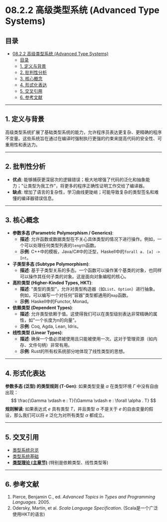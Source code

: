 # 08.2.2 高级类型系统 (Advanced Type Systems)

## 目录

- [08.2.2 高级类型系统 (Advanced Type Systems)](#0822-高级类型系统-advanced-type-systems)
  - [目录](#目录)
  - [1. 定义与背景](#1-定义与背景)
  - [2. 批判性分析](#2-批判性分析)
  - [3. 核心概念](#3-核心概念)
  - [4. 形式化表达](#4-形式化表达)
  - [5. 交叉引用](#5-交叉引用)
  - [6. 参考文献](#6-参考文献)

---

## 1. 定义与背景

高级类型系统扩展了基础类型系统的能力，允许程序员表达更复杂、更精确的程序不变量。这些系统旨在通过在编译时强制执行更强的约束来提高代码的安全性、可重用性和表达力。

---

## 2. 批判性分析

- **优点**: 能够捕获更深层次的逻辑错误；极大地增强了代码的泛化和抽象能力；"让类型为我工作"，将更多的程序正确性证明工作交给了编译器。
- **缺点**: 增加了语言的复杂性，学习曲线更陡峭；可能导致复杂的类型签名和难懂的编译器错误信息。

---

## 3. 核心概念

- **参数多态 (Parametric Polymorphism / Generics)**:
  - **描述**: 允许函数或数据类型在不关心具体类型的情况下进行操作。例如，一个可以处理任何类型列表的`length`函数。
  - **示例**: C++中的模板，Java/C#中的泛型，Haskell中的`forall a. [a] -> Int`。
- **子类型多态 (Subtype Polymorphism)**:
  - **描述**: 基于子类型关系的多态。一个函数可以操作某个基类的对象，也同样可以操作其任何子类的对象。这是面向对象编程的核心。
- **高阶类型 (Higher-Kinded Types, HKT)**:
  - **描述**: "类型的类型"，允许对类型构造器（如`List`、`Option`）进行抽象。例如，可以编写一个对任何"容器"类型都通用的`map`函数。
  - **示例**: Haskell中的Functor, Monad。
- **依赖类型 (Dependent Types)**:
  - **描述**: 允许类型依赖于值。这使得我们可以在类型级别表达非常精确的属性，如"一个长度为n的向量"。
  - **示例**: Coq, Agda, Lean, Idris。
- **线性类型 (Linear Types)**:
  - **描述**: 确保一个值必须被使用且只能被使用一次。这对于管理资源（如内存、文件句柄）非常有用。
  - **示例**: Rust的所有权系统部分地体现了线性类型的思想。

---

## 4. 形式化表达

**参数多态 (泛型) 的类型规则 (T-Gen)**:
如果类型变量 $\alpha$ 在类型环境 $\Gamma$ 中没有自由出现：
$$
\frac{\Gamma \vdash e : T}{\Gamma \vdash e : \forall \alpha . T}
$$
**规则解读**: 如果表达式 $e$ 具有类型 $T$，并且类型 $\alpha$ 不是关于 $e$ 的自由变量的假设，那么我们可以将 $e$ 泛化为对所有类型 $\alpha$ 都成立。

---

## 5. 交叉引用

- [类型系统总览](./README.md)
- [类型系统基础](./08.2.1_Type_System_Fundamentals.md)
- **[类型理论 (主章节)](../../04_Type_Theory/README.md)** (特别是依赖类型、线性类型等)

---

## 6. 参考文献

1. Pierce, Benjamin C., ed. *Advanced Topics in Types and Programming Languages*. 2005.
2. Odersky, Martin, et al. *Scala Language Specification*. (Scala是一个广泛使用HKT的语言)
